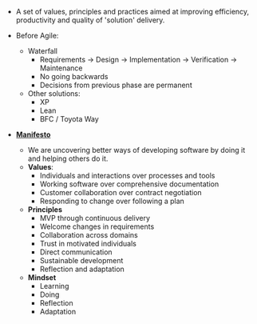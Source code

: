 - A set of values, principles and practices aimed at improving efficiency, productivity and quality of 'solution' delivery.

- Before Agile:
    - Waterfall
        - Requirements -> Design -> Implementation -> Verification -> Maintenance
        - No going backwards
        - Decisions from previous phase are permanent
    - Other solutions:
        - XP
        - Lean
        - BFC / Toyota Way

- **[Manifesto](https://agilemanifesto.org/)**
    - We are uncovering better ways of developing software by doing it and helping others do it.
    - **Values**:
        - Individuals and interactions over processes and tools
        - Working software over comprehensive documentation
        - Customer collaboration over contract negotiation
        - Responding to change over following a plan
    - **Principles**
        - MVP through continuous delivery
        - Welcome changes in requirements
        - Collaboration across domains
        - Trust in motivated individuals
        - Direct communication
        - Sustainable development
        - Reflection and adaptation
    - **Mindset**
        - Learning
        - Doing
        - Reflection
        - Adaptation
